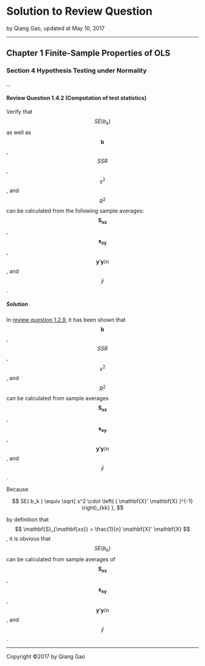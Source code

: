 # Solution to Review Question

by Qiang Gao, updated at May 10, 2017

---

## Chapter 1 Finite-Sample Properties of OLS

### Section 4 Hypothesis Testing under Normality

...

#### Review Question 1.4.2 (Computation of test statistics)

Verify that $$ SE( b_k ) $$ as well as $$ \mathbf{b} $$, $$ SSR $$, $$ s^2 $$, and $$ R^2 $$ can be calculated from the following sample averages: $$ \mathbf{S}_{ \mathbf{xx} } $$, $$ \mathbf{s}_{ \mathbf{xy} } $$, $$ \mathbf{y}' \mathbf{y} / n $$, and $$ \bar{y} $$.

##### Solution

In [review question 1.2.9](1.2.9.md), it has been shown that $$ \mathbf{b} $$, $$ SSR $$, $$ s^2 $$, and $$ R^2 $$ can be calculated from sample averages $$ \mathbf{S}_{ \mathbf{xx} } $$, $$ \mathbf{s}_{ \mathbf{xy} } $$, $$ \mathbf{y}' \mathbf{y} / n $$, and $$ \bar{y} $$.

Because

$$
SE( b_k ) \equiv \sqrt{ s^2 \cdot \left( ( \mathbf{X}' \mathbf{X} )^{-1} \right)_{kk} },
$$

by definition that $$ \mathbf{S}_{\mathbf{xx}} = \frac{1}{n} \mathbf{X}' \mathbf{X} $$, it is obvious that $$ SE( b_k ) $$ can be calculated from sample averages of $$ \mathbf{S}_{ \mathbf{xx} } $$, $$ \mathbf{s}_{ \mathbf{xy} } $$, $$ \mathbf{y}' \mathbf{y} / n $$, and $$ \bar{y} $$.

---

Copyright ©2017 by Qiang Gao